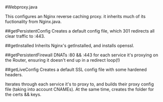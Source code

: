 #Webproxy.java

This configures an Nginx reverse caching proxy.  it inherits much of its fuctionality from Nginx.java.

##getPersistentConfig
Creates a default config file, which 301 redirects all clear traffic to :443.

##getInstalled
Inherits Nginx's getInstalled, and installs openssl.

##getPersistentFirewall
DNATs :80 && :443 for each service it's proxying on the Router, ensuring it doesn't end up in a redirect loop(!)

##getLiveConfig
Creates a default SSL config file with some hardened headers.

Iterates through each service it's to proxy to, and builds their proxy config file (taking into account CNAMEs).  At the same time, creates the folder for the certs && keys.
